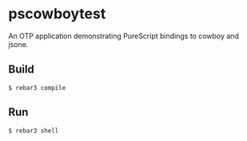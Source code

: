 pscowboytest
=====

An OTP application demonstrating PureScript bindings to cowboy and jsone.

Build
-----

```
$ rebar3 compile
```

Run
---
```
$ rebar3 shell
```
